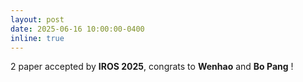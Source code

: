 ```yaml
---
layout: post
date: 2025-06-16 10:00:00-0400
inline: true
---
```


2 paper accepted by **IROS 2025**, congrats to **Wenhao** and **Bo Pang** !
